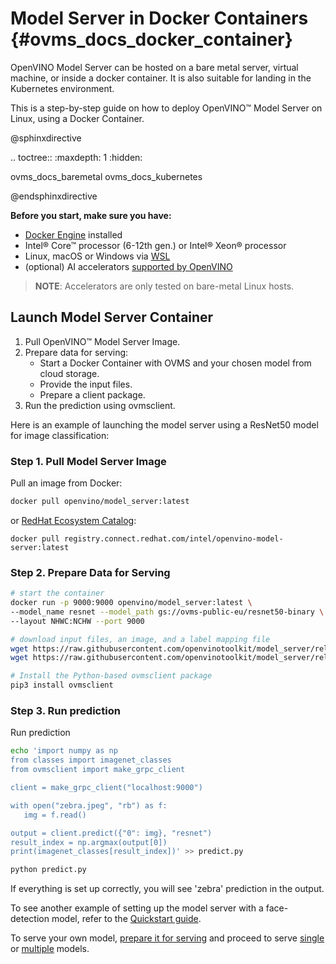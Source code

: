 # Model Server in Docker Containers {#ovms_docs_docker_container}

OpenVINO Model Server can be hosted on a bare metal server, virtual machine, or inside a docker container. It is also suitable for landing in the Kubernetes environment.

This is a step-by-step guide on how to deploy OpenVINO&trade; Model Server on Linux, using a Docker Container. 

@sphinxdirective

.. toctree::
   :maxdepth: 1
   :hidden:

   ovms_docs_baremetal
   ovms_docs_kubernetes

@endsphinxdirective

**Before you start, make sure you have:**

- [Docker Engine](https://docs.docker.com/engine/) installed 
- Intel® Core™ processor (6-12th gen.) or Intel® Xeon® processor
- Linux, macOS or Windows via [WSL](https://docs.microsoft.com/en-us/windows/wsl/) 
- (optional) AI accelerators [supported by OpenVINO](https://docs.openvino.ai/2022.2/openvino_docs_IE_DG_supported_plugins_Supported_Devices.html)
> **NOTE**: Accelerators are only tested on bare-metal Linux hosts.


## Launch Model Server Container <a name="quickstart"></a>

1. Pull OpenVINO&trade; Model Server Image.
2. Prepare data for serving:
   - Start a Docker Container with OVMS and your chosen model from cloud storage.
   - Provide the input files.
   - Prepare a client package.
3. Run the prediction using ovmsclient.

Here is an example of launching the model server using a ResNet50 model for image classification:

### Step 1. Pull Model Server Image

Pull an image from Docker: 

```bash
docker pull openvino/model_server:latest
```

or [RedHat Ecosystem Catalog](https://catalog.redhat.com/software/containers/intel/openvino-model-server/607833052937385fc98515de):

```
docker pull registry.connect.redhat.com/intel/openvino-model-server:latest
```

### Step 2. Prepare Data for Serving

```bash
# start the container 
docker run -p 9000:9000 openvino/model_server:latest \ 
--model_name resnet --model_path gs://ovms-public-eu/resnet50-binary \ 
--layout NHWC:NCHW --port 9000 

# download input files, an image, and a label mapping file
wget https://raw.githubusercontent.com/openvinotoolkit/model_server/releases/2022/1/demos/common/static/images/zebra.jpeg
wget https://raw.githubusercontent.com/openvinotoolkit/model_server/releases/2022/1/demos/common/python/classes.py

# Install the Python-based ovmsclient package
pip3 install ovmsclient
```

### Step 3. Run prediction

Run prediction
```bash
echo 'import numpy as np
from classes import imagenet_classes
from ovmsclient import make_grpc_client

client = make_grpc_client("localhost:9000")

with open("zebra.jpeg", "rb") as f:
   img = f.read()

output = client.predict({"0": img}, "resnet")
result_index = np.argmax(output[0])
print(imagenet_classes[result_index])' >> predict.py

python predict.py
```
If everything is set up correctly, you will see 'zebra' prediction in the output.

To see another example of setting up the model server with a face-detection model, refer to the [Quickstart guide](./ovms_quickstart.md).

To serve your own model, [prepare it for serving](model_repository.md) and proceed to serve [single](single_model_mode.md) or [multiple](multiple_models_mode.md) models.
